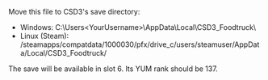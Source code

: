 Move this file to CSD3's save directory:
- Windows: C:\Users\<YourUsername>\AppData\Local\CSD3_Foodtruck\
- Linux (Steam): <SteamLibrary-folder>/steamapps/compatdata/1000030/pfx/drive_c/users/steamuser/AppData/Local/CSD3_Foodtruck/

The save will be available in slot 6. Its YUM rank should be 137.